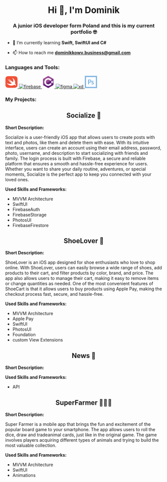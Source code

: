 <h1 align="center">Hi 👋, I'm Dominik</h1>
<h3 align="center">A junior iOS developer form Poland and this is my current portfolio 🤓</h3>

- 🌱 I’m currently learning **Swift, SwiftUI and C#**

- 📫 How to reach me **dominikkowv.business@gmail.com**



<h3 align="left">Languages and Tools:</h3>
<p align="left" spacing=50>
<a href="https://developer.apple.com/swift/" target="_blank" rel="noreferrer"> <img src="https://raw.githubusercontent.com/devicons/devicon/master/icons/swift/swift-original.svg" alt="swift" width="40" height="40"/> </a>
<a href="https://firebase.google.com/" target="_blank" rel="noreferrer"> <img src="https://www.vectorlogo.zone/logos/firebase/firebase-icon.svg" alt="firebase" width="40" height="40"/> </a>
<a href="https://www.w3schools.com/cs/" target="_blank" rel="noreferrer"> <img src="https://raw.githubusercontent.com/devicons/devicon/master/icons/csharp/csharp-original.svg" alt="csharp" width="40" height="40"/> </a>
<a href="https://www.figma.com/" target="_blank" rel="noreferrer"> <img src="https://www.vectorlogo.zone/logos/figma/figma-icon.svg" alt="figma" width="40" height="40"/> </a>
<a href="https://www.adobe.com/products/xd.html" target="_blank" rel="noreferrer"> <img src="https://cdn.worldvectorlogo.com/logos/adobe-xd.svg" alt="xd" width="40" height="40"/> 
<a href="https://www.photoshop.com/en" target="_blank" rel="noreferrer"> <img src="https://raw.githubusercontent.com/devicons/devicon/master/icons/photoshop/photoshop-line.svg" alt="photoshop" width="40" height="40"/> </a>
</a> 
</p>
<h3 align="left">My Projects:</h3>
<h2 align="center">Socialize 📱</h2>

**Short Description:** 

Socialize is a user-friendly iOS app that allows users to create posts with text and photos, like them and delete them with ease. With its intuitive interface, users can create an account using their email address, password, photo, username, and description to start socializing with friends and family. The login process is built with Firebase, a secure and reliable platform that ensures a smooth and hassle-free experience for users. Whether you want to share your daily routine, adventures, or special moments, Socialize is the perfect app to keep you connected with your loved ones.

**Used Skills and Frameworks:**

- MVVM Architecture
- SwiftUI
- FirebaseAuth
- FirebaseStorage
- PhotosUI
- FirebaseFirestore

<h2 align="center">ShoeLover 👟</h2>

**Short Description:** 

ShoeLover is an iOS app designed for shoe enthusiasts who love to shop online. With ShoeLover, users can easily browse a wide range of shoes, add products to their cart, and filter products by color, brand, and price. The app also allows users to manage their cart, making it easy to remove items or change quantities as needed. One of the most convenient features of ShoeCart is that it allows users to buy products using Apple Pay, making the checkout process fast, secure, and hassle-free. 

**Used Skills and Frameworks:**

- MVVM Architecture
- Apple Pay
- SwiftUI
- PhotosUI
- Foundation
- custom View Extensions

<h2 align="center">News 📄</h2>

**Short Description:** 

**Used Skills and Frameworks:**

- API

<h2 align="center">SuperFarmer 🧑🏼‍🌾</h2>

**Short Description:** 

Super Farmer is a mobile app that brings the fun and excitement of the popular board game to your smartphone. The app allows users to roll the dice, draw and tradeanimal cards, just like in the original game. The game involves players acquiring different types of animals and trying to build the most valuable collection.

**Used Skills and Frameworks:**

- MVVM Architecture
- SwiftUI
- Animations

